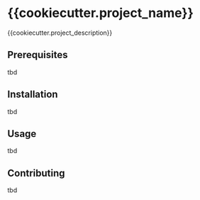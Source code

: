 # {{cookiecutter.project_name}}

{{cookiecutter.project_description}}

## Prerequisites

tbd

## Installation

tbd

## Usage

tbd

## Contributing

tbd
